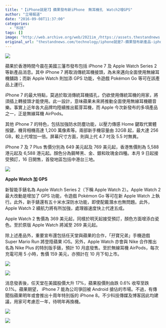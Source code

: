 ```yaml
---
title: "【iPhone就是7】蘋果發布新iPhone　無耳機孔　Watch2增GPS"
author: "立場報道"
date: "2016-09-08T11:37:00"
categories:
  - "科技"
tags: []
image: "http://web.archive.org/web/2021im_/https://assets.thestandnews.com/media/photos/iphone-05_Rrtpy.png"
original_url: "thestandnews.com/technology/iphone就是7-蘋果發布新產品-iphone7無耳機孔-watch2增gps"
---
```

![](http://web.archive.org/web/2021im_/https://assets.thestandnews.com/media/photos/iphone-05_Rrtpy.png)

蘋果於香港時間今晨在美國三藩市發布包括 iPhone 7 及 Apple Watch Series 2 等新產品消息。其中 iPhone 7 將取消傳統耳機接頭，為未來邁向全面使用無線耳機舖路；而新 Apple Watch 則加添 GPS 功能，令遊戲 Pokémon Go 等可在該產品上運行。

iPhone 7 的最大特點，莫過於取消傳統耳機插孔，仍欲使用傳統耳機的用家，將須插上轉接頭才能使用。此一設計，意味蘋果未來將推動全面使用無線耳機聽音樂。事實上近年各大品牌均陸續推出藍芽耳機，而 Apple 今次新發布的多項產品之一，正是無線耳機 AirPods。

其他 iPhone 7 的特色，包括加強防水防塵功能，以壓力傳感 Home 鍵取代實體按鍵，機背相機高達 1,200 萬像素等。兩部新手機容量由 32GB 起，最大達 256 GB，較上代增加一倍。屏幕尺寸方面，則與上代 4.7 吋及 5.5 吋無異。

iPhone 7 及 7 Plus 售價分別為 649 美元起及 769 美元起，香港售價則為 5,588 港元起及 6,588 港元起。顏色分為鋼琴黑、金、銀和玫瑰金四種。本月 9 日起接受預訂，16 日開售，首發地區包括中港台三地。

![](http://web.archive.org/web/2021im_/https://assets.thestandnews.com/media/photos/Screen20Shot202016-09-0820at2012.44.5320PM_Rfm8N.png)

**Apple Watch 加 GPS**

新智能手錶名為 Apple Watch Series 2（下稱 Apple Watch 2）。Apple Watch 2 最大改動是增加了 GPS 功能，令遊戲 Pokémon Go 等可在新 Apple Watch 上執行。此外，新手錶還有五十米水深防水功能，即使配戴潛水也無問題。此外，Apple Watch 2 續航力將有所加強，處理器速度快上代達五成。

Apple Watch 2 售價為 369 美元起，同樣於明天起接受預訂，顏色方面增添白瓷色。至於原版 Apple Watch 將減至 269 美元起。

除上述產品外，重要宣布還包括任天堂與蘋果的合作，「孖寶兄弟」手機遊戲 Super Mario Run 將登陸蘋果 iOS。另外，Apple Watch 亦會與 Nike 合作推出名為 Nike Plus 的特別版手錶，預計 10 月底發售。至於無線耳機 AirPods，每次充電可用 5 小時，售價 159 美元，亦預計在 10 月下旬上市。

![](http://web.archive.org/web/2021im_/https://assets.thestandnews.com/media/photos/sc1024x768_rnfHb.jpeg)

![](http://web.archive.org/web/2021im_/https://assets.thestandnews.com/media/photos/sc1024x768-2.jpeg20copy_d4XFs.png)

消息發表後，任天堂在美國股價大升 17%，蘋果股價則由跌 0.6% 收窄至跌 0.1%。蘋果期望， iPhone 7 能為公司爭回被 Android 搶佔的市場。不過，有傳聞指蘋果明年或會推出十周年特別版的 iPhone 8。不少科技傳媒及博客因此均建議，用家可考慮忍一年，待明年再換機。

![](http://web.archive.org/web/2021im_/https://assets.thestandnews.com/media/photos/14195967_10157334624005265_2348757900211581059_o_yPPuO.png)

![](http://web.archive.org/web/2021im_/https://assets.thestandnews.com/media/photos/14125530_10157334623990265_4115589297136303122_o_FL0ik.png)